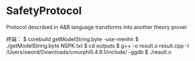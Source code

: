 # SafetyProtocol
Protocol described in A&amp;B language transforms into another theory prover

终端：
$ corebuild getModelString.byte -use-menhir 
$ ./getModelString.byte NSPK.txt
$ cd outputs
$ g++ -o result.o result.cpp -I /Users/sword/Downloads/cmurphi5.4.9.1/include/ -ggdb
$ ./result.o